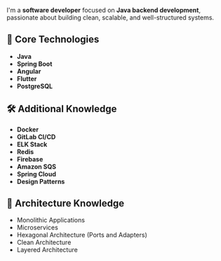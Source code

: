 I'm a **software developer** focused on **Java backend development**, passionate about building clean, scalable, and well-structured systems.

## 🧰 Core Technologies

- **Java**
- **Spring Boot**
- **Angular**
- **Flutter**
- **PostgreSQL**

## 🛠️ Additional Knowledge

- **Docker**
- **GitLab CI/CD**
- **ELK Stack**
- **Redis**
- **Firebase**
- **Amazon SQS**
- **Spring Cloud**
- **Design Patterns**

## 🧱 Architecture Knowledge

- Monolithic Applications
- Microservices
- Hexagonal Architecture (Ports and Adapters)
- Clean Architecture
- Layered Architecture
